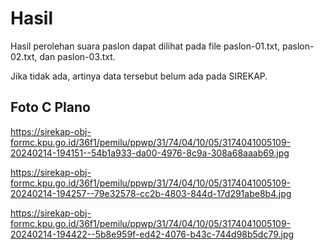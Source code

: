 # Hasil

Hasil perolehan suara paslon dapat dilihat pada file paslon-01.txt, paslon-02.txt, dan paslon-03.txt.

Jika tidak ada, artinya data tersebut belum ada pada SIREKAP.

## Foto C Plano

https://sirekap-obj-formc.kpu.go.id/36f1/pemilu/ppwp/31/74/04/10/05/3174041005109-20240214-194151--54b1a933-da00-4976-8c9a-308a68aaab69.jpg

https://sirekap-obj-formc.kpu.go.id/36f1/pemilu/ppwp/31/74/04/10/05/3174041005109-20240214-194257--79e32578-cc2b-4803-844d-17d291abe8b4.jpg

https://sirekap-obj-formc.kpu.go.id/36f1/pemilu/ppwp/31/74/04/10/05/3174041005109-20240214-194422--5b8e959f-ed42-4076-b43c-744d98b5dc79.jpg
